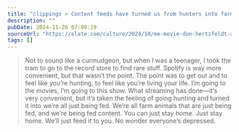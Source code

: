 ```yaml
---
title: "clippings > Content feeds have turned us from hunters into farm animals"
description: ""
pubDate: 2024-11-26 07:09:19
sourceUrl: "https://slate.com/culture/2024/10/me-movie-don-hertzfeldt-arcade-fire-taylor-swift.html"
tags: []
---
```


> Not to sound like a curmudgeon, but when I was a teenager, I took the train to go to the record store to find rare stuff. Spotify is way more convenient, but that wasn’t the point. The point was to get out and to feel like you’re hunting, to feel like you’re living your life. I’m going to the movies, I’m going to this show. What streaming has done—it’s very convenient, but it’s taken the feeling of going hunting and turned it into we’re all just being fed. We’re all farm animals that are just being fed, and we’re being fed content. You can just stay home. Just stay home. We’ll just feed it to you. No wonder everyone’s depressed.